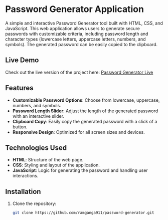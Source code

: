 # Password Generator Application

A simple and interactive Password Generator tool built with HTML, CSS, and JavaScript. This web application allows users to generate secure passwords with customizable criteria, including password length and character types (lowercase letters, uppercase letters, numbers, and symbols). The generated password can be easily copied to the clipboard.

## Live Demo

Check out the live version of the project here: [Password Generator Live](https://passwordgeneratorram.netlify.app/)

## Features

- **Customizable Password Options**: Choose from lowercase, uppercase, numbers, and symbols.
- **Password Length Slider**: Adjust the length of the generated password with an interactive slider.
- **Clipboard Copy**: Easily copy the generated password with a click of a button.
- **Responsive Design**: Optimized for all screen sizes and devices.

## Technologies Used

- **HTML**: Structure of the web page.
- **CSS**: Styling and layout of the application.
- **JavaScript**: Logic for generating the password and handling user interactions.

## Installation

1. Clone the repository:

   ```bash
   git clone https://github.com/ramganga911/password-generator.git
